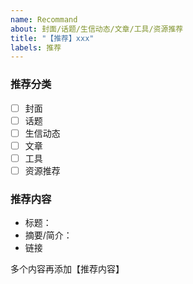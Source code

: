 ```yaml
---
name: Recommand
about: 封面/话题/生信动态/文章/工具/资源推荐
title: "【推荐】xxx"
labels: 推荐
---
```


### 推荐分类

- [ ] 封面
- [ ] 话题
- [ ] 生信动态
- [ ] 文章
- [ ] 工具
- [ ] 资源推荐

### 推荐内容

- 标题：
- 摘要/简介：
- 链接

多个内容再添加【推荐内容】
